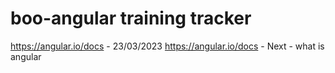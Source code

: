 # boo-angular training tracker
https://angular.io/docs - 23/03/2023
https://angular.io/docs -  Next - what is angular